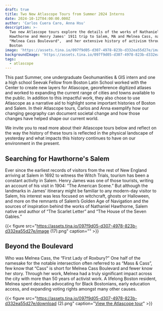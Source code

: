 ```yaml
---
draft: true
title: Two New Atlascope Tours from Summer 2024 Interns
date: 2024-10-12T04:00:00.000Z
author: 'Carlos Cuera Caro, Anna Hsu'
description: >-
  Two new Atlascope tours explore the details of the works of Nathaniel
  Hawthorne and Henry James' 1911 trip to Salem, MA and Melnea Cass, namesake of
  "Melnea Cass Boulevard",  and her extensive history of activism throughout
  Boston
image: 'https://assets.tina.io/097f9d05-d307-4978-823b-d332ea55d27e/image (16).png'
backgroundImage: 'https://assets.tina.io/097f9d05-d307-4978-823b-d332ea55d27e/image (16).png'
tags:
  - atlascope
---
```


This past Summer, one undergraduate Geohumanities & GIS intern and one a high school Seevak Fellow from Boston Latin School worked with the Center to create new layers for Atlascope, georeference digitized atlases and worked to expanding the current range of cities and towns available to the public. In addition to this impactful work, they also chose to use Atlascope as a narrative aid to highlight some important histories of Boston and Salem. In their Atlascope tours, Carlos and Anna exemplify how our changing geography can document societal change and how those changes have helped shape our current world.

We invite you to read more about their Atlascope tours below and reflect on the way the history of these tours is reflected in the physical landscape of yesterday and what impacts this history continues to have on our environment in the present.

## Searching for Hawthorne's Salem

Ever since the earliest records of visitors from the rest of New England arriving at Salem in 1692 to witness the Witch Trials, tourism has been a constant activity in Salem. Henry James was one of those tourists, writing an account of his visit in 1904: “The American Scene.” But although the landmarks in James’ itinerary might be familiar to any modern-day visitor to Salem, his interest was less focused on witchcraft, ghosts or Halloween, and more on the remnants of Salem’s Golden Age of Navigation and the sources of inspiration behind the works of Nathaniel Hawthorne, Salem native and author of “The Scarlet Letter” and “The House of the Seven Gables.”

{{< figure src="https://assets.tina.io/097f9d05-d307-4978-823b-d332ea55d27e/image (17).png" caption="" >}}

## Beyond the Boulevard

Who was Melnea Cass, the “First Lady of Roxbury?” One half of the namesake for the notable intersection often referred to as “Mass & Cass”, few know that “Cass” is short for Melnea Cass Boulevard and fewer know her story. Through her work, Melnea had a truly significant impact across the city with more than 50 years of activist work. A lifelong Boston resident, Melnea spent decades advocating for Black Bostonians, early education access, and expanding voting rights amongst many other causes.

{{< figure src="https://assets.tina.io/097f9d05-d307-4978-823b-d332ea55d27e/download (2).png" caption="[View the Atlascope tour](https://www.atlascope.org/#/view:tour$tour:404759382547497024)" >}}
